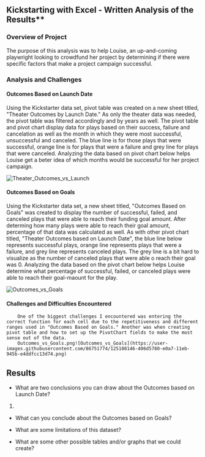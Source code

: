 ## Kickstarting with Excel - Written Analysis of the Results**

### Overview of Project

The purpose of this analysis was to help Louise, an up-and-coming playwright looking to crowdfund her project by determining if there were specific factors that make a project campaign successful.
    
### Analysis and Challenges
    
  #### Outcomes Based on Launch Date
Using the Kickstarter data set, pivot table was created on a new sheet titled, "Theater Outcomes by Launch Date." As only the theater data was needed, the pivot table was filtered accordingly and by years as well. The pivot table and pivot chart display data for plays based on their success, failure and cancelation as well as the month in which they were most successful, unsuccessful and canceled. The blue line is for those plays that were successful, orange line is for plays that were a failure and grey line for plays that were canceled. Analyzing the data based on pivot chart below helps Louise get a beter idea of which months would be successful for her project campaign. 

![Theater_Outcomes_vs_Launch](https://user-images.githubusercontent.com/86751774/125127388-11b0aa80-e0c2-11eb-8c16-b79cdbab6b2c.png)

  #### Outcomes Based on Goals

Using the Kickstarter data set, a new sheet titled, "Outcomes Based on Goals" was created to display the number of successful, failed, and canceled plays that were able to reach their funding goal amount. After determing how many plays were able to reach their goal amount, percentage of that data was calculated as well. As with other pivot chart titled, "Theater Outcomes based on Launch Date", the blue line below represents successful plays, orange line represents plays that were a failure, and grey line represents canceled plays. The grey line is a bit hard to visualize as the number of canceled plays that were able o reach their goal was 0. Analyzing the data based on the pivot chart below helps Louise determine what percentage of successful, failed, or canceled plays were able to reach their goal-maount for the play. 

![Outcomes_vs_Goals](https://user-images.githubusercontent.com/86751774/125125279-fabc8900-e0be-11eb-910b-c239cc54faeb.png)

  #### Challenges and Difficulties Encountered
        One of the biggest challenges I encountered was entering the correct function for each cell due to the repetitiveness and different ranges used in "Outcomes Based on Goals." Another was when creating pivot table and how to set up the PivotChart fields to make the most sense out of the data.
        Outcomes_vs_Goals.png![Outcomes_vs_Goals](https://user-images.githubusercontent.com/86751774/125108146-406d5780-e0a7-11eb-945b-e4ddfcc13d74.png)
## Results

- What are two conclusions you can draw about the Outcomes based on Launch Date?
1. 
- What can you conclude about the Outcomes based on Goals?

- What are some limitations of this dataset?

- What are some other possible tables and/or graphs that we could create?
